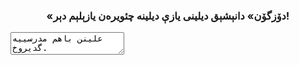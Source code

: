 <h3 style="text-align: center;">«دۆزگۆن» دانېشېق دیلینی یازې دیلینه چئویره‌ن یازېلېم دېر!</h3>

<textarea>
علینن باهم مدرسییه گدیروخ.
</textarea>
